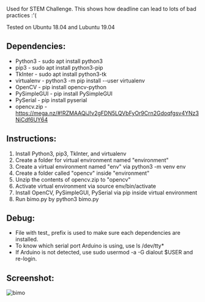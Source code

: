 Used for STEM Challenge. 
This shows how deadline can lead to lots of bad practices :'(


Tested on Ubuntu 18.04 and Lubuntu 19.04

## Dependencies:
- Python3     - sudo apt install python3
- pip3        - sudo apt install python3-pip
- TkInter     - sudo apt install python3-tk
- virtualenv	- python3 -m pip install --user virtualenv
- OpenCV      - pip install opencv-python
- PySimpleGUI - pip install PySimpleGUI
- PySerial    - pip install pyserial
- opencv.zip	- https://mega.nz/#!RZMAAQiJ!v2gFDN5LQVbFyOr9Crn2Gdoqfgsv4YNz3NiCdf6UY64

## Instructions: 
1. Install Python3, pip3, TkInter, and virtualenv
2. Create a folder for virtual environment named "environment"
3. Create a virtual environment named "env" via python3 -m venv env
4. Create a folder called "opencv" inside "environment"
5. Unzip the contents of opencv.zip to "opencv"
6. Activate virtual environment via source env/bin/activate
7. Install OpenCV, PySimpleGUI, PySerial via pip inside virtual environment
8. Run bimo.py by python3 bimo.py

## Debug:
- File with test_ prefix is used to make sure each dependencies are installed.
- To know which serial port Arduino is using, use ls /dev/tty*
- If Arduino is not detected, use sudo usermod -a -G dialout $USER and re-login.

## Screenshot:
![bimo](https://user-images.githubusercontent.com/25707231/63456254-15f95d80-c481-11e9-9ea0-70672962c851.jpeg)
